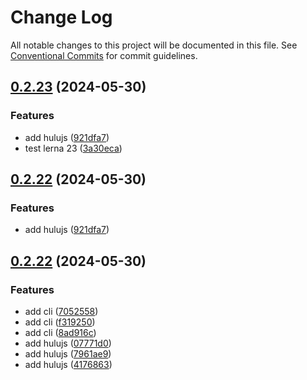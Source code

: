 # Change Log

All notable changes to this project will be documented in this file.
See [Conventional Commits](https://conventionalcommits.org) for commit guidelines.

## [0.2.23](https://github.com/mizi-lin/hulujs/compare/v0.2.21...v0.2.23) (2024-05-30)


### Features

* add hulujs ([921dfa7](https://github.com/mizi-lin/hulujs/commit/921dfa7016e1b6ffdb4b08514de8ed431b8ffdd9))
* test lerna 23 ([3a30eca](https://github.com/mizi-lin/hulujs/commit/3a30ecaaf8b98f9c4e1b3b39456c5de8218ce5c5))





## [0.2.22](https://github.com/mizi-lin/hulujs/compare/v0.2.22...v0.2.22) (2024-05-30)


### Features

* add hulujs ([921dfa7](https://github.com/mizi-lin/hulujs/commit/921dfa7016e1b6ffdb4b08514de8ed431b8ffdd9))





## [0.2.22](https://github.com/mizi-lin/hulujs/compare/v0.2.22...v0.2.22) (2024-05-30)


### Features

* add cli ([7052558](https://github.com/mizi-lin/hulujs/commit/705255896bf26d59ca9bfe0f1c59e06db6c5d460))
* add cli ([f319250](https://github.com/mizi-lin/hulujs/commit/f3192507a3500f868d97b5f0cf789dbd0e402d00))
* add cli ([8ad916c](https://github.com/mizi-lin/hulujs/commit/8ad916cc2116796fe80419d7284d0209f4ee6f72))
* add hulujs ([07771d0](https://github.com/mizi-lin/hulujs/commit/07771d0f11dd1a8fddcc99fa40df1675acb8c34d))
* add hulujs ([7961ae9](https://github.com/mizi-lin/hulujs/commit/7961ae9999a0456f3e695e6ad9d0200c110301e0))
* add hulujs ([4176863](https://github.com/mizi-lin/hulujs/commit/4176863cf80cda9f63f594a52d699915bb9a6706))
